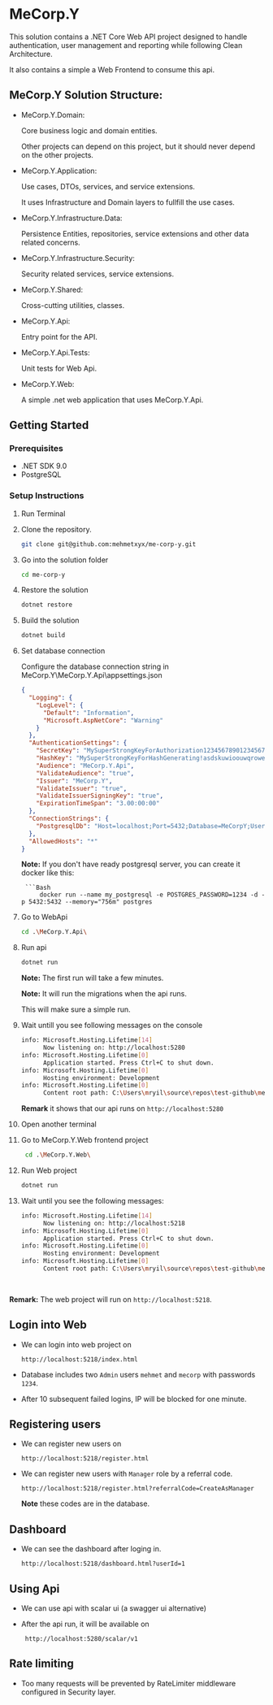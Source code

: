 # MeCorp.Y
This solution contains a .NET Core Web API project designed to handle authentication, user management and reporting while following Clean Architecture.

It also contains a simple a Web Frontend to consume this api.

## MeCorp.Y Solution Structure:

- MeCorp.Y.Domain: 
        
    Core business logic and domain entities. 

    Other projects can depend on this project, but it should never depend on the other projects.

- MeCorp.Y.Application: 
    
    Use cases, DTOs, services, and service extensions.
    
    It uses Infrastructure and Domain layers to fullfill the use cases.

- MeCorp.Y.Infrastructure.Data:

    Persistence Entities, repositories, service extensions and other data related concerns.

- MeCorp.Y.Infrastructure.Security:

    Security related services, service extensions.

- MeCorp.Y.Shared: 
    
    Cross-cutting utilities, classes.

- MeCorp.Y.Api: 

    Entry point for the API.

- MeCorp.Y.Api.Tests: 
    
    Unit tests for Web Api.

- MeCorp.Y.Web: 
    
    A simple .net web application that uses MeCorp.Y.Api.


## Getting Started

### Prerequisites
- .NET SDK 9.0
- PostgreSQL

### Setup Instructions
1. Run Terminal

2. Clone the repository.
   ```bash
   git clone git@github.com:mehmetxyx/me-corp-y.git

3. Go into the solution folder
    ```bash
    cd me-corp-y

4. Restore the solution
    ```bash
    dotnet restore

5. Build the solution
    ```bash
    dotnet build

6. Set database connection

    Configure the database connection string in MeCorp.Y\MeCorp.Y.Api\appsettings.json
    ```json
    {
      "Logging": {
        "LogLevel": {
          "Default": "Information",
          "Microsoft.AspNetCore": "Warning"
        }
      },
      "AuthenticationSettings": {
        "SecretKey": "MySuperStrongKeyForAuthorization12345678901234567890qwertyuiopasdfasdfsadfdf",
        "HashKey": "MySuperStrongKeyForHashGenerating!asdskuwioouwqroweriweriweieieiieieieieieie",
        "Audience": "MeCorp.Y.Api",
        "ValidateAudience": "true",
        "Issuer": "MeCorp.Y",
        "ValidateIssuer": "true",
        "ValidateIssuerSigningKey": "true",
        "ExpirationTimeSpan": "3.00:00:00"
      },
      "ConnectionStrings": {
        "PostgresqlDb": "Host=localhost;Port=5432;Database=MeCorpY;Username=postgres;Password=1234"
      },
      "AllowedHosts": "*"
    }
    ```

    **Note:** If you don't have ready postgresql server, you can create it docker like this:

        ```Bash
            docker run --name my_postgresql -e POSTGRES_PASSWORD=1234 -d -p 5432:5432 --memory="756m" postgres

7. Go to WebApi
    ```bash
    cd .\MeCorp.Y.Api\

8. Run api
    ```bash
    dotnet run
    ```

    **Note:** The first run will take a few minutes.

    **Note:** It will run the migrations when the api runs.

    This will make sure a simple run.

9. Wait untill you see following messages on the console
    ```bash
    info: Microsoft.Hosting.Lifetime[14]
          Now listening on: http://localhost:5280
    info: Microsoft.Hosting.Lifetime[0]
          Application started. Press Ctrl+C to shut down.
    info: Microsoft.Hosting.Lifetime[0]
          Hosting environment: Development
    info: Microsoft.Hosting.Lifetime[0]
          Content root path: C:\Users\mryil\source\repos\test-github\me-corp-y\MeCorp.Y.Api
    ```

    **Remark** it shows that our api runs on `http://localhost:5280`

10. Open another terminal

11. Go to MeCorp.Y.Web frontend project
    ```bash
     cd .\MeCorp.Y.Web\

12. Run Web project
    ```bash
    dotnet run

13. Wait until you see the following messages:

    ```bash
    info: Microsoft.Hosting.Lifetime[14]
          Now listening on: http://localhost:5218
    info: Microsoft.Hosting.Lifetime[0]
          Application started. Press Ctrl+C to shut down.
    info: Microsoft.Hosting.Lifetime[0]
          Hosting environment: Development
    info: Microsoft.Hosting.Lifetime[0]
          Content root path: C:\Users\mryil\source\repos\test-github\me-corp-y\MeCorp.Y.Web
 
 
   **Remark:** The web project will run on `http://localhost:5218`.


## Login into Web

- We can login into web project on 
  ```url
  http://localhost:5218/index.html

- Database includes two `Admin` users `mehmet` and `mecorp` with passwords `1234`.

- After 10 subsequent failed logins, IP will be blocked for one minute.

## Registering users
- We can register new users on 
  ```url
  http://localhost:5218/register.html

- We can register new users with `Manager` role by a referral code.
  ```url
  http://localhost:5218/register.html?referralCode=CreateAsManager
  ```

  **Note** these codes are in the database.

## Dashboard

  - We can see the dashboard after loging in.
      ```url
      http://localhost:5218/dashboard.html?userId=1

## Using Api
   
   - We can use api with scalar ui (a swagger ui alternative)

   - After the api run, it will be available on
       ```url
        http://localhost:5280/scalar/v1

## Rate limiting

   - Too many requests will be prevented by RateLimiter middleware configured in Security layer.


